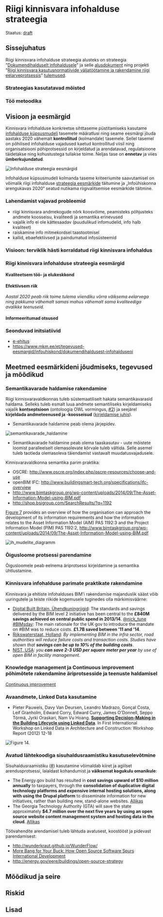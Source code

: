 # Riigi kinnisvara infohalduse strateegia
Staatus: [draft](https://github.com/kinnisvara/infohaldus/edit/master/kinnisvara_infohalduse_strateegia.md)

## Sissejuhatus
Riigi kinnisvara infohalduse strateegia alusteks on strateegia "[Dokumendihalduselt infohaldusele](https://www.mkm.ee/sites/default/files/dokumendihalduselt_infohaldusele_strateegia_1.9.pdf)" ja selle [alusdokument](https://www.mkm.ee/sites/default/files/lopparuanne_-_dokumendi-_ja_infohalduse_hetkeolukorra_ja_rahvusvaheliste_kogemuste_analuus_1_2.0.pdf) ning projekti "[Riigi kinnisvara kasutusnormatiivide väljatöötamine ja rakendamine riigi eelarveprotsessis](http://riigivara.fin.ee/lr1/web/guest/tof)" [tulemused](https://github.com/kinnisvara/infohaldus/tree/master/tof).

### Strateegias kasutatavad mõisted

### Töö metoodika

## Visioon ja eesmärgid

Kinnisvara infohalduse konkreetse sihttaseme püstitamiseks kasutame [infohalduse küpsusmudeli](https://www.mkm.ee/sites/default/files/dokumendihalduselt_infohaldusele_strateegia_1.9.pdf#page=31&zoom=auto,71,465) tasemete määratlusi ning seame eesmärgi jõuda aastaks 2020 vähemalt **kontrollitud** (kolmandale) tasemele. Sellel tasemel on põhilised infohalduse vajadused kaetud kontrollitud viisil ning organisatsiooni põhiprotsessid on kirjeldatud ja arendatavad, regulatsioone täidetakse ning kohustustega tullakse toime. Neljas tase on **ennetav** ja viies **ümberkujundatud**.

![Infohalduse strateegia eesmärgid](materjalid/IHS_joonis_2.PNG)

Infohalduse küpsusmudeli kolmanda taseme kriteeriumite saavutamisel on võimalik riigi infohalduse [strateegia eesmärkide](https://www.mkm.ee/sites/default/files/dokumendihalduselt_infohaldusele_strateegia_1.9.pdf#page=9&zoom=auto,48,205) täitumine ja „Infoühiskonna arengukavas 2020“ seatud nutikama riigivalitsemise eesmärkide täitmine.

### Lahendamist vajavad probleemid
* riigi kinnisvara andmekogude nõrk koosvõime, peamisteks põhjusteks andmete koosseisu, kvaliteedi ja semantika erinevused
* vajalik info ei ole kättesaadav (puudulikud infomudelid, info halb kvaliteet)
* raiskamine info mitmekordsel taastootmisel
* kallid, ebaefektiivsed ja paindumatud infosüsteemid

### Visioon: terviklik hästi korraldatud riigi kinnisvara infohaldus

### Riigi kinnisvara infohalduse strateegia eesmärgid

#### **Kvaliteetsem töö- ja elukeskkond**

#### **Efektiivsem riik** 
_Aastal 2020 peab riik toime tulema viiendiku võrra väiksema eelarvega ning pakkuma vähemalt samas mahus vähemalt sama kvaliteediga avalikke teenuseid._

#### **Informeeritumad otsused**


### Seonduvad initsiatiivid

* [e-ehitus](http://e-ehitis.ee/)
* https://www.mkm.ee/et/tegevused-eesmargid/infouhiskond/dokumendihaldusest-infohalduseni

## Meetmed eesmärkideni jõudmiseks, tegevused ja mõõdikud

### Semantikavarade haldamise rakendamine

Riigi kinnisvaravaldkonnas tuleb süstemaatiliselt hakata semantikavarasid haldama. Selleks tuleb esmalt luua andmete semantiliseks kirjeldamiseks vajalik **kontseptsioon** (ontoloogia OWL vormingus, [#2](https://github.com/kinnisvara/infohaldus/issues/2)) ja seejärel **kirjeldada andmeteenused ja -koosseisud** ([kirjeldamise juhis](https://github.com/kinnisvara/infohaldus/blob/master/materjalid/semantilise_kirjeldamise_juhis_v04.PDF)). 


- Semantikavarade haldamine peab olema järjepidev.

![semantikavarade_haldamine](https://cloud.githubusercontent.com/assets/146800/8126481/9311bd22-10f7-11e5-9951-668d4aa924b2.PNG)

- Semantikavarade haldamine peab olema taaskasutav - uute mõistete loomist paralleelselt olemasolevate kõrvale tuleb vältida. Selle asemel tuleb taotleda olemasoleva täiendamist vastavalt muudatusvajadusele.

Kinnisvaravaldkonna semantika parim praktika:
* OSCRE: http://www.oscre.org/index.php/oscre-resources/choose-and-use
* openBIM IFC: http://www.buildingsmart-tech.org/specifications/ifc-overview
* http://www.bimtaskgroup.org/wp-content/uploads/2014/09/The-Asset-Information-Model-using-BIM.pdf
* http://shop.bsigroup.com/SearchResults/?q=1192

[Figure 7](http://www.bimtaskgroup.org/wp-content/uploads/2014/09/The-Asset-Information-Model-using-BIM.pdf) provides an overview of how the organisation can approach the development of its information requirements and how the information relates to the Asset Information Model (AIM) PAS 1192:3 and the Project Information Model (PIM) PAS 1192:2, http://www.bimtaskgroup.org/wp-content/uploads/2014/09/The-Asset-Information-Model-using-BIM.pdf

![ih_mudelite_diagramm](https://cloud.githubusercontent.com/assets/146800/8399839/322bb45c-1e1e-11e5-8bea-d0ac210a4d74.png)

### Õigusloome protsessi parendamine

Õigusloomele peab eelnema äriprotsessi kirjeldamine ja semantika ühtlustamine.

### Kinnisvara infohalduse parimate praktikate rakendamine

Kinnisvara ja ehitiste infohalduses BIM'i rakendamise majanduslik sääst võib uuringutele ja teiste riikide kogemusele tuginedes olla märkimisväärne: 
* [Digital Built Britain, Ühendkuningriigid](http://www.buildingsmart.org/2015/03/03/digital-built-britain-launch/): The standards and savings delivered by the BIM level 2 initiative has been central to the __£840M savings achieved on central public spend in 2013/14__. [@nick_tune #BIMsday](https://twitter.com/FINAL_CAD/status/611436392258891776): The main rationale for the UK gov to introduce the mandate on #BIM was to reduce costs. __£1.7B saved between '11 and '14__.
* [Rijkswaterstaat, Holland](https://www.rijkswaterstaat.nl/en/images/Factsheet%20Design%20Standards%20-%20open%20Building%20Information%20Modelling_tcm224-340520.pdf): *By implementing BIM in the infra sector, road authorities will reduce failure costs and transaction costs. Studies have shown that __savings can be up to 10% of the building costs__*.
* [NIST, USA](http://catenda.no/archives/1923): *you __can save 2-3 USD per square meter per year__ by use of open BIM in facility management*.


### Knowledge management ja Continuous improvement põhimõtete rakendamine äriprotsesside ja teenuste haldamisel

[Continuous improvement](http://businesscasestudies.co.uk/corus/continuous-improvement-as-a-business-strategy/continuous-improvement.html#axzz3dLCJSEHA)

### Avaandmete, Linked Data kasutamine

* Pieter Pauwels, Davy Van Deursen, Leandro Madrazo, Gonçal Costa, Leif Granholm, Edward Corry, Edward Curry, James O'Donnell, Seppo Törmä, Jyrki Oraskari, Nam Vu Hoang. **[Supporting Decision-Making in the Building Lifecycle using Linked Data](https://github.com/kinnisvara/infohaldus/raw/master/materjalid/buildings-04-00549.pdf)**. In First International Workshop on Linked Data in Architecture and Construction: Workshop Report (2012) 12-18

![Figure 14.](materjalid/LBD_fig_14.PNG)

### Avatud lähtekoodiga sisuhaldusraamistiku kasutuselevõtmine
Sisuhaldusraamistiku ([#](http://www.wunderkraut.ee/drupal)) kasutamine võimaldab kiiret ja agiilset arendusprotsessi, laialdast kohandumist ja **väiksemat kogukulu omanikule**:
* The Energy.gov build has resulted in **cost savings upward of $10 million annually** to taxpayers, through the **consolidation of duplicative digital technology platforms and expensive internal hosting solutions, along with using the Drupal platform** to disseminate information for new initiatives, rather than building new, stand-alone websites. [Allikas](http://www.governing.com/news/technology/Why-Big-Government-Sites-Run-Drupal-.html)
* The Georgia Technology Authority (GTA) will save the state approximately **$4.7 million over the next five years** **by using an open source website content management system and hosting data in the cloud**. [Allikas](http://www.govtech.com/Georgia-Saving-Millions-with-Open-Source-Technology.html)


Töövahendite arendamisel tuleb lähtuda avatusest, koostööst ja pidevast parendamisest:
* http://wunderkraut.github.io/WunderFlow/
* [More Bang for Your Buck: How Open Source Software Spurs International Development](https://medium.com/the-exchange-k4health/more-bang-for-your-buck-how-open-source-software-spurs-international-development-809efdfbcdca)
* http://energy.gov/eere/buildings/open-source-strategy

## Mõõdikud ja seire

## Riskid

## Lisad
